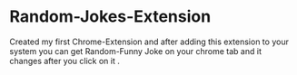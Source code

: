 # Random-Jokes-Extension
Created my first Chrome-Extension and after adding this extension to your system you can get Random-Funny Joke on your  chrome tab and it changes after you click on it .
